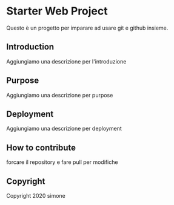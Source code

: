 # Starter Web Project
Questo è un progetto per imparare ad usare git e github insieme.

## Introduction
Aggiungiamo una descrizione per l'introduzione

## Purpose
Aggiungiamo una descrizione per purpose

## Deployment
Aggiungiamo una descrizione per deployment

## How to contribute
 forcare il repository e fare pull per modifiche

## Copyright
Copyright 2020 simone